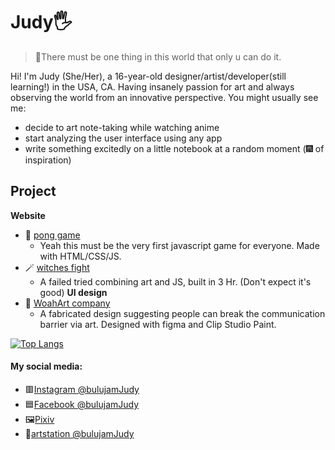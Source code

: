 # Judy🖐️
> 🥰There must be one thing in this world that only u can do it.

Hi! I'm Judy (She/Her), a 16-year-old designer/artist/developer(still learning!) in the USA, CA. Having insanely passion for art and always observing the world from an innovative perspective. You might usually see me:
- decide to art note-taking while watching anime
- start analyzing the user interface using any app
- write something excitedly on a little notebook at a random moment (🎆 of inspiration)

## Project
**Website**
- 🏓 [pong game](https://bulujamjudy.github.io/pong/)
  - Yeah this must be the very first javascript game for everyone. Made with HTML/CSS/JS.
- 🪄 [witches fight](bulujamjudy.github.io/witchesfight)
  - A failed tried combining art and JS, built in 3 Hr. (Don't expect it's good)
**UI design**
- 🐙 [WoahArt company](https://www.figma.com/proto/KoDR4adk46fXsExYzrkyaU/woohart-app?node-id=0%3A1)
  - A fabricated design suggesting people can break the communication barrier via art. Designed with figma and Clip Studio Paint.

[![Top Langs](https://github-readme-stats.vercel.app/api/top-langs/?username=bulujamjudy&layout=compact)](https://github.com/anuraghazra/github-readme-stats)

#### My social media:
- 🟥[Instagram @bulujamJudy](https://www.instagram.com/bulujamjudy/)
- 🟦[Facebook @bulujamJudy](https://www.facebook.com/BulujamJudy/)
- 🖼️[Pixiv](https://www.pixiv.net/en/users/66191262)
- 🎨[artstation @bulujamJudy](https://www.artstation.com/bulujamjudy)
